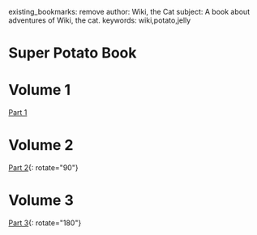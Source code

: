 existing_bookmarks: remove
author: Wiki, the Cat
subject: A book about adventures of Wiki, the cat.
keywords: wiki,potato,jelly
# Super Potato Book

# Volume 1

[Part 1](1.pdf)

# Volume 2

[Part 2](2.pdf){: rotate="90"}

# Volume 3

[Part 3](1.pdf){: rotate="180"}
